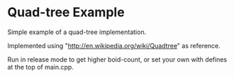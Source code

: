 # Quad-tree Example
Simple example of a quad-tree implementation.

Implemented using "http://en.wikipedia.org/wiki/Quadtree" as reference.

Run in release mode to get higher boid-count, or set your own with defines at the top of main.cpp.
